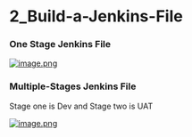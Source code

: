 # 2_Build-a-Jenkins-File

### One Stage Jenkins File 

[![image.png](https://bookstack.besthomelabevar.xyz/uploads/images/gallery/2024-06/scaled-1680-/kAoYG0Fy7rwJ9qX6-image.png)](https://bookstack.besthomelabevar.xyz/uploads/images/gallery/2024-06/kAoYG0Fy7rwJ9qX6-image.png)

### Multiple-Stages Jenkins File

Stage one is Dev and Stage two is UAT

[![image.png](https://bookstack.besthomelabevar.xyz/uploads/images/gallery/2024-06/scaled-1680-/9iCYFVTRbC7rTcrq-image.png)](https://bookstack.besthomelabevar.xyz/uploads/images/gallery/2024-06/9iCYFVTRbC7rTcrq-image.png)